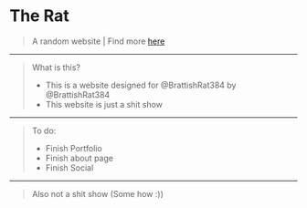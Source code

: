 #    The Rat

> A random website | Find more <a href="https://brattishrat384.xyz/" target="_blank">here</a>
---
> What is this?
> - This is a website designed for @BrattishRat384 by @BrattishRat384
> - This website is just a shit show
---
> To do:
> - Finish Portfolio
> - Finish about page
> - Finish Social
---
> Also not a shit show (Some how :))
